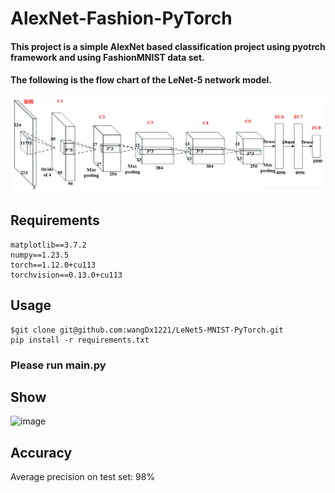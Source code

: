 # AlexNet-Fashion-PyTorch
#### This project is a simple AlexNet based classification project using pyotrch framework and using FashionMNIST data set.
#### The following is the flow chart of the LeNet-5 network model.
![image](./img/dbcbcc632ea823bc331e7fae8d2790ff.png)
## Requirements
```
matplotlib==3.7.2
numpy==1.23.5
torch==1.12.0+cu113
torchvision==0.13.0+cu113
```
## Usage
```
$git clone git@github.com:wangDx1221/LeNet5-MNIST-PyTorch.git
pip install -r requirements.txt
```
### Please run main.py
## Show

![image](./img/1729079777910.png)
## Accuracy
Average precision on test set: 98%